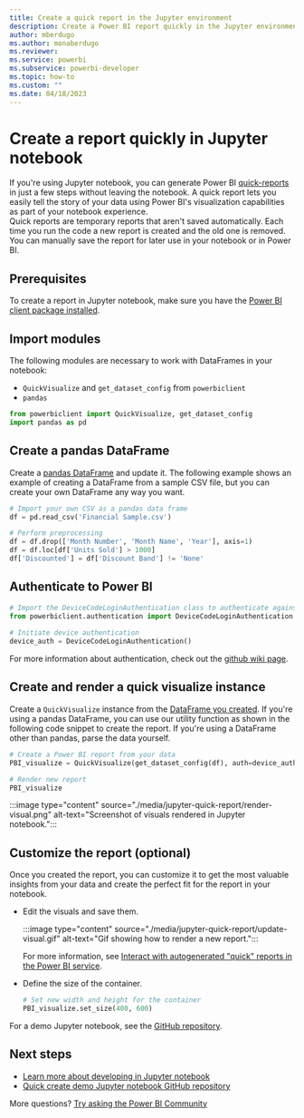 ```yaml
---
title: Create a quick report in the Jupyter environment
description: Create a Power BI report quickly in the Jupyter environment
author: mberdugo
ms.author: monaberdugo
ms.reviewer:
ms.service: powerbi
ms.subservice: powerbi-developer
ms.topic: how-to
ms.custom: ""
ms.date: 04/18/2023
---
```

# Create a report quickly in Jupyter notebook

If you're using Jupyter notebook, you can generate Power BI [quick-reports](service-interact-quick-report.md) in just a few steps without leaving the notebook. A quick report lets you easily tell the story of your data using Power BI's visualization capabilities as part of your notebook experience.  
Quick reports are temporary reports that aren't saved automatically. Each time you run the code a new report is created and the old one is removed. You can manually save the report for later use in your notebook or in Power BI.

## Prerequisites

To create a report in Jupyter notebook, make sure you have the [Power BI client package installed](/javascript/api/overview/powerbi/powerbi-jupyter#install-the-power-bi-client-package).

## Import modules

The following modules are necessary to work with DataFrames in your notebook:

* `QuickVisualize` and `get_dataset_config` from `powerbiclient`
* `pandas`

```python
from powerbiclient import QuickVisualize, get_dataset_config
import pandas as pd
```

## Create a pandas DataFrame

Create a [pandas DataFrame](https://pandas.pydata.org/pandas-docs/stable/reference/api/pandas.DataFrame.html) and update it. The following example shows an example of creating a DataFrame from a sample CSV file, but you can create your own DataFrame any way you want.

```python
# Import your own CSV as a pandas data frame
df = pd.read_csv('Financial Sample.csv')

# Perform preprocessing
df = df.drop(['Month Number', 'Month Name', 'Year'], axis=1)
df = df.loc[df['Units Sold'] > 1000]
df['Discounted'] = df['Discount Band'] != 'None'
```

## Authenticate to Power BI

```python
# Import the DeviceCodeLoginAuthentication class to authenticate against Power BI
from powerbiclient.authentication import DeviceCodeLoginAuthentication
    
# Initiate device authentication
device_auth = DeviceCodeLoginAuthentication()
```

For more information about authentication, check out the [github wiki page](https://github.com/microsoft/powerbi-jupyter/wiki#authenticate-to-power-bi-and-acquire-an-access-token).

## Create and render a quick visualize instance

Create a `QuickVisualize` instance from the [DataFrame you created](#create-a-pandas-dataframe). If you're using a pandas DataFrame, you can use our utility function as shown in the following code snippet to create the report. If you're using a DataFrame other than pandas, parse the data yourself.

```python
# Create a Power BI report from your data
PBI_visualize = QuickVisualize(get_dataset_config(df), auth=device_auth)

# Render new report
PBI_visualize
```

:::image type="content" source="./media/jupyter-quick-report/render-visual.png" alt-text="Screenshot of visuals rendered in Jupyter notebook.":::

## Customize the report (optional)

Once you created the report, you can customize it to get the most valuable insights from your data and create the perfect fit for the report in your notebook.  

* Edit the visuals and save them. 

  :::image type="content" source="./media/jupyter-quick-report/update-visual.gif" alt-text="Gif showing how to render a new report.":::

  For more information, see [Interact with autogenerated "quick" reports in the Power BI service](service-interact-quick-report.md).

* Define the size of the container.

  ```python
  # Set new width and height for the container
  PBI_visualize.set_size(400, 600)
  ```

For a demo Jupyter notebook, see the [GitHub repository](https://github.com/microsoft/powerbi-jupyter/).

## Next steps

* [Learn more about developing in Jupyter notebook](/javascript/api/overview/powerbi/powerbi-jupyter)
* [Quick create demo Jupyter notebook GitHub repository](https://github.com/microsoft/powerbi-jupyter/)

More questions? [Try asking the Power BI Community](https://community.powerbi.com/)
